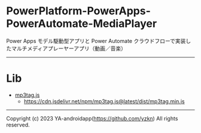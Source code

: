 # PowerPlatform-PowerApps-PowerAutomate-MediaPlayer

Power Apps モデル駆動型アプリと Power Automate クラウドフローで実装したマルチメディアプレーヤーアプリ（動画／音楽）

---

# Lib

- [mp3tag.js](https://mp3tag.js.org/)
  - https://cdn.jsdelivr.net/npm/mp3tag.js@latest/dist/mp3tag.min.js

---

Copyright (c) 2023 YA-androidapp(https://github.com/yzkn) All rights reserved.
